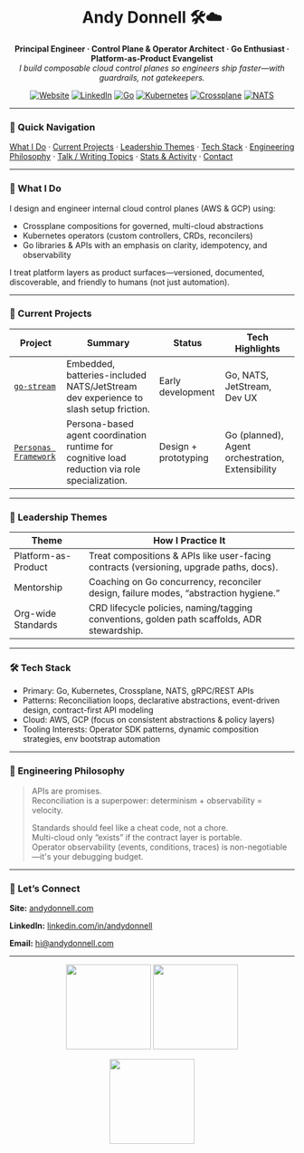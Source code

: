 <h1 align="center">Andy Donnell 🛠️☁️</h1>
<p align="center">
  <strong>Principal Engineer · Control Plane & Operator Architect · Go Enthusiast · Platform-as-Product Evangelist</strong><br/>
  <em>I build composable cloud control planes so engineers ship faster—with guardrails, not gatekeepers.</em>
</p>

<p align="center">
  <a href="https://www.andydonnell.com"><img alt="Website" src="https://img.shields.io/badge/Website-andydonnell.com-0a0a0a?style=flat&logo=firefox-browser"></a>
  <a href="https://www.linkedin.com/in/andydonnell/"><img alt="LinkedIn" src="https://img.shields.io/badge/LinkedIn-Andy%20Donnell-0A66C2?style=flat&logo=linkedin"></a>
  <a href="https://golang.org/"><img alt="Go" src="https://img.shields.io/badge/Go-1.x-00ADD8?logo=go&style=flat"></a>
  <a href="https://kubernetes.io/"><img alt="Kubernetes" src="https://img.shields.io/badge/Kubernetes-Operator%20Builder-326CE5?logo=kubernetes&style=flat"></a>
  <a href="https://crossplane.io/"><img alt="Crossplane" src="https://img.shields.io/badge/Crossplane-Compositions-blue?style=flat&logo=crossplane"></a>
  <a href="https://nats.io/"><img alt="NATS" src="https://img.shields.io/badge/NATS-JetStream-3e8acc?style=flat"></a>
</p>

---

### 🧭 Quick Navigation
[What I Do](#-what-i-do) · [Current Projects](#-current-projects) · [Leadership Themes](#-leadership-themes) · [Tech Stack](#-tech-stack) · [Engineering Philosophy](#-engineering-philosophy--mini-manifesto) · [Talk / Writing Topics](#-topics-i-enjoy-jamming-on) · [Stats & Activity](#-stats--activity) · [Contact](#-lets-connect)  

---

### 🚀 What I Do
I design and engineer internal cloud control planes (AWS & GCP) using:
- Crossplane compositions for governed, multi-cloud abstractions
- Kubernetes operators (custom controllers, CRDs, reconcilers)
- Go libraries & APIs with an emphasis on clarity, idempotency, and observability

I treat platform layers as product surfaces—versioned, documented, discoverable, and friendly to humans (not just automation).

---

### 🔭 Current Projects

| Project | Summary | Status | Tech Highlights |
|---------|---------|--------|-----------------|
| [`go-stream`](https://github.com/A2Y-D5L/go-stream) | Embedded, batteries-included NATS/JetStream dev experience to slash setup friction. | Early development | Go, NATS, JetStream, Dev UX |
| [`Personas Framework`](https://github.com/A2Y-D5L/personas-framework) | Persona-based agent coordination runtime for cognitive load reduction via role specialization. | Design + prototyping | Go (planned), Agent orchestration, Extensibility |

---

### 🧠 Leadership Themes

| Theme | How I Practice It |
|-------|-------------------|
| Platform-as-Product | Treat compositions & APIs like user-facing contracts (versioning, upgrade paths, docs). |
| Mentorship | Coaching on Go concurrency, reconciler design, failure modes, “abstraction hygiene.” |
| Org-wide Standards | CRD lifecycle policies, naming/tagging conventions, golden path scaffolds, ADR stewardship. |

---

### 🛠 Tech Stack

- Primary: Go, Kubernetes, Crossplane, NATS, gRPC/REST APIs
- Patterns: Reconciliation loops, declarative abstractions, event-driven design, contract-first API modeling
- Cloud: AWS, GCP (focus on consistent abstractions & policy layers)
- Tooling Interests: Operator SDK patterns, dynamic composition strategies, env bootstrap automation

---

### 📜 Engineering Philosophy

> APIs are promises.  
> Reconciliation is a superpower: determinism + observability = velocity.
> 
> Standards should feel like a cheat code, not a chore.  
> Multi-cloud only “exists” if the contract layer is portable.  
> Operator observability (events, conditions, traces) is non-negotiable—it's your debugging budget.

---

### 🤝 Let’s Connect

**Site:** [andydonnell.com](https://www.andydonnell.com)

**LinkedIn:** [linkedin.com/in/andydonnell](https://www.linkedin.com/in/andydonnell)

**Email:** hi@andydonnell.com

---

<p align="center">
  <img height="150" src="https://github-readme-stats.vercel.app/api?username=A2Y-D5L&show_icons=true&theme=tokyonight&hide=issues" />
  <img height="150" src="https://github-readme-stats.vercel.app/api/top-langs/?username=A2Y-D5L&layout=compact&theme=tokyonight&size_weight=0.5&count_weight=0.5" />
</p>

<p align="center">
  <img height="150" src="https://streak-stats.demolab.com?user=A2Y-D5L&theme=tokyonight&hide_border=true" />
</p>
